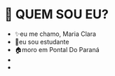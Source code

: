  # 🤔 QUEM SOU EU?
- :sparkles:eu me chamo, Maria Clara
- :ledger:eu sou estudante
- :house:moro em Pontal Do Paraná
- 
- 

<!---
bassedon041/bassedon041 is a ✨ special ✨ repository because its `README.md` (this file) appears on your GitHub profile.
You can click the Preview link to take a look at your changes.
--->
